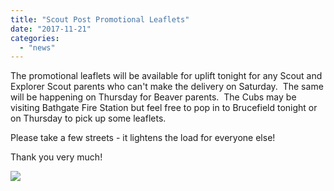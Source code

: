 ```yaml
---
title: "Scout Post Promotional Leaflets"
date: "2017-11-21"
categories: 
  - "news"
---
```


The promotional leaflets will be available for uplift tonight for any Scout and Explorer Scout parents who can't make the delivery on Saturday.  The same will be happening on Thursday for Beaver parents.  The Cubs may be visiting Bathgate Fire Station but feel free to pop in to Brucefield tonight or on Thursday to pick up some leaflets.

Please take a few streets - it lightens the load for everyone else!

Thank you very much!

[![](https://7thwhitburnscouts.org.uk/wp-content/uploads/2022/01/18e9a-sp-flyer.png?w=214&h=300)](https://7thwhitburnscouts.org.uk/wp-content/uploads/2022/01/18e9a-sp-flyer.png)
